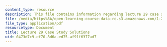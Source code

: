 ```yaml
---
content_type: resource
description: This file contains information regarding lecture 29 case study solutions.
file: /media/https%3A/open-learning-course-data-rc.s3.amazonaws.com/1-264j-database-internet-and-systems-integration-technologies-fall-2013/0473d7c9ef708d6aed75af91f6377ad7_MIT1_264JF13_L29_sol.pdf
file_type: application/pdf
resourcetype: Document
title: Lecture 29 Case Study Solutions
uid: 0473d7c9-ef70-8d6a-ed75-af91f6377ad7
---
```

